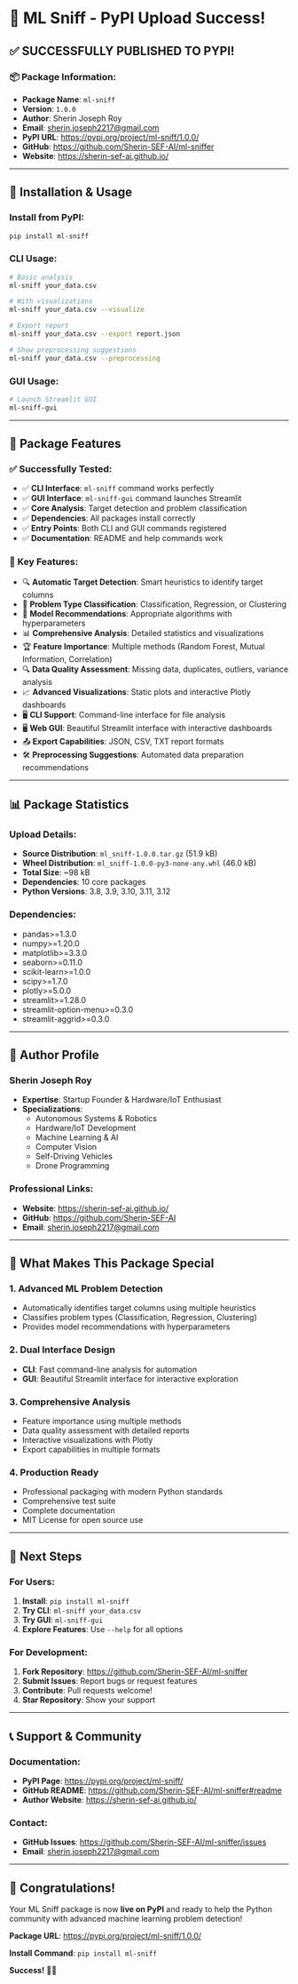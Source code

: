 # 🎉 ML Sniff - PyPI Upload Success!

## ✅ **SUCCESSFULLY PUBLISHED TO PYPI!**

### **📦 Package Information:**
- **Package Name**: `ml-sniff`
- **Version**: `1.0.0`
- **Author**: Sherin Joseph Roy
- **Email**: sherin.joseph2217@gmail.com
- **PyPI URL**: https://pypi.org/project/ml-sniff/1.0.0/
- **GitHub**: https://github.com/Sherin-SEF-AI/ml-sniffer
- **Website**: https://sherin-sef-ai.github.io/

---

## 🚀 **Installation & Usage**

### **Install from PyPI:**
```bash
pip install ml-sniff
```

### **CLI Usage:**
```bash
# Basic analysis
ml-sniff your_data.csv

# With visualizations
ml-sniff your_data.csv --visualize

# Export report
ml-sniff your_data.csv --export report.json

# Show preprocessing suggestions
ml-sniff your_data.csv --preprocessing
```

### **GUI Usage:**
```bash
# Launch Streamlit GUI
ml-sniff-gui
```

---

## 🎯 **Package Features**

### **✅ Successfully Tested:**
- ✅ **CLI Interface**: `ml-sniff` command works perfectly
- ✅ **GUI Interface**: `ml-sniff-gui` command launches Streamlit
- ✅ **Core Analysis**: Target detection and problem classification
- ✅ **Dependencies**: All packages install correctly
- ✅ **Entry Points**: Both CLI and GUI commands registered
- ✅ **Documentation**: README and help commands work

### **🌟 Key Features:**
- 🔍 **Automatic Target Detection**: Smart heuristics to identify target columns
- 🎯 **Problem Type Classification**: Classification, Regression, or Clustering
- 🤖 **Model Recommendations**: Appropriate algorithms with hyperparameters
- 📊 **Comprehensive Analysis**: Detailed statistics and visualizations
- 🏆 **Feature Importance**: Multiple methods (Random Forest, Mutual Information, Correlation)
- 🔍 **Data Quality Assessment**: Missing data, duplicates, outliers, variance analysis
- 📈 **Advanced Visualizations**: Static plots and interactive Plotly dashboards
- 🖥️ **CLI Support**: Command-line interface for file analysis
- 🖥️ **Web GUI**: Beautiful Streamlit interface with interactive dashboards
- 📤 **Export Capabilities**: JSON, CSV, TXT report formats
- 🛠️ **Preprocessing Suggestions**: Automated data preparation recommendations

---

## 📊 **Package Statistics**

### **Upload Details:**
- **Source Distribution**: `ml_sniff-1.0.0.tar.gz` (51.9 kB)
- **Wheel Distribution**: `ml_sniff-1.0.0-py3-none-any.whl` (46.0 kB)
- **Total Size**: ~98 kB
- **Dependencies**: 10 core packages
- **Python Versions**: 3.8, 3.9, 3.10, 3.11, 3.12

### **Dependencies:**
- pandas>=1.3.0
- numpy>=1.20.0
- matplotlib>=3.3.0
- seaborn>=0.11.0
- scikit-learn>=1.0.0
- scipy>=1.7.0
- plotly>=5.0.0
- streamlit>=1.28.0
- streamlit-option-menu>=0.3.0
- streamlit-aggrid>=0.3.0

---

## 🌟 **Author Profile**

### **Sherin Joseph Roy**
- **Expertise**: Startup Founder & Hardware/IoT Enthusiast
- **Specializations**: 
  - Autonomous Systems & Robotics
  - Hardware/IoT Development
  - Machine Learning & AI
  - Computer Vision
  - Self-Driving Vehicles
  - Drone Programming

### **Professional Links:**
- **Website**: https://sherin-sef-ai.github.io/
- **GitHub**: https://github.com/Sherin-SEF-AI
- **Email**: sherin.joseph2217@gmail.com

---

## 🎯 **What Makes This Package Special**

### **1. Advanced ML Problem Detection**
- Automatically identifies target columns using multiple heuristics
- Classifies problem types (Classification, Regression, Clustering)
- Provides model recommendations with hyperparameters

### **2. Dual Interface Design**
- **CLI**: Fast command-line analysis for automation
- **GUI**: Beautiful Streamlit interface for interactive exploration

### **3. Comprehensive Analysis**
- Feature importance using multiple methods
- Data quality assessment with detailed reports
- Interactive visualizations with Plotly
- Export capabilities in multiple formats

### **4. Production Ready**
- Professional packaging with modern Python standards
- Comprehensive test suite
- Complete documentation
- MIT License for open source use

---

## 🚀 **Next Steps**

### **For Users:**
1. **Install**: `pip install ml-sniff`
2. **Try CLI**: `ml-sniff your_data.csv`
3. **Try GUI**: `ml-sniff-gui`
4. **Explore Features**: Use `--help` for all options

### **For Development:**
1. **Fork Repository**: https://github.com/Sherin-SEF-AI/ml-sniffer
2. **Submit Issues**: Report bugs or request features
3. **Contribute**: Pull requests welcome!
4. **Star Repository**: Show your support

---

## 📞 **Support & Community**

### **Documentation:**
- **PyPI Page**: https://pypi.org/project/ml-sniff/
- **GitHub README**: https://github.com/Sherin-SEF-AI/ml-sniffer#readme
- **Author Website**: https://sherin-sef-ai.github.io/

### **Contact:**
- **GitHub Issues**: https://github.com/Sherin-SEF-AI/ml-sniffer/issues
- **Email**: sherin.joseph2217@gmail.com

---

## 🎉 **Congratulations!**

Your ML Sniff package is now **live on PyPI** and ready to help the Python community with advanced machine learning problem detection!

**Package URL**: https://pypi.org/project/ml-sniff/1.0.0/

**Install Command**: `pip install ml-sniff`

**Success!** 🚀✨ 